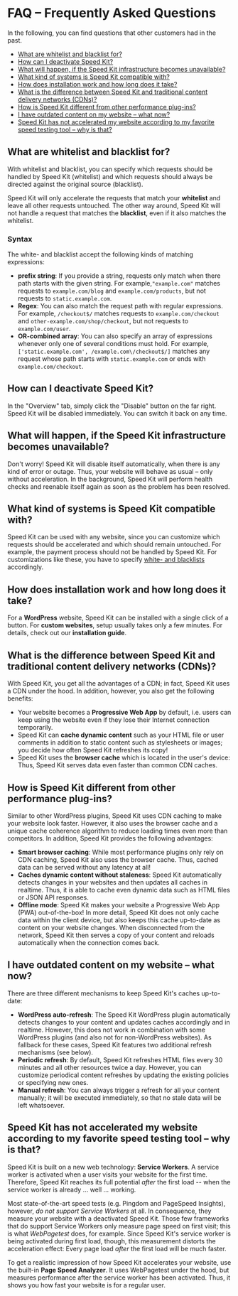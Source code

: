 <!-- Plesk Start -->
# FAQ – Frequently Asked Questions

In the following, you can find questions that other customers had in the past.

- [What are whitelist and blacklist for?](#what-are-whitelist-and-blacklist-for)
- [How can I deactivate Speed Kit?](#how-can-i-deactivate-speed-kit)
- [What will happen, if the Speed Kit infrastructure becomes unavailable?](#what-will-happen-if-the-speed-kit-infrastructure-becomes-unavailable)
- [What kind of systems is Speed Kit compatible with?](#what-kind-of-systems-is-speed-kit-compatible-with)
- [How does installation work and how long does it take?](#how-does-installation-work-and-how-long-does-it-take)
- [What is the difference between Speed Kit and traditional content delivery networks (CDNs)?](#what-is-the-difference-between-speed-kit-and-traditional-content-delivery-networks-cdns)
- [How is Speed Kit different from other performance plug-ins?](#how-is-speed-kit-different-from-other-performance-plug-ins)
- [I have outdated content on my website – what now?](#i-have-outdated-content-on-my-website-what-now)
- [Speed Kit has not accelerated my website according to my favorite speed testing tool – why is that?](#speed-kit-has-not-accelerated-my-website-according-to-my-favorite-speed-testing-tool-why-is-that)

## What are whitelist and blacklist for?

With whitelist and blacklist, you can specify which requests should be handled by Speed Kit (whitelist) and which
requests should always be directed against the original source (blacklist).

Speed Kit will only accelerate the requests that match your **whitelist** and leave all other requests untouched. 
The other way around, Speed Kit will not handle a request that matches the **blacklist**, even if it also matches the whitelist.

### Syntax

The white- and blacklist accept the following kinds of matching expressions:

- **prefix string**: If you provide a string, requests only match when there path starts with the given string. For example,`"example.com"` matches requests to `example.com/blog` and `example.com/products`, but not requests to `static.example.com`.
- **Regex**: You can also match the request path with regular expressions. For example, `/checkout$/` matches requests to `example.com/checkout` and `other-example.com/shop/checkout`, but not requests to `example.com/user`.
- **OR-combined array**: You can also specify an array of expressions whenever only one of several conditions must hold. For example, `['static.example.com', /example.com\/checkout$/]` matches any request whose path starts with `static.example.com` or ends with `example.com/checkout`.

## How can I deactivate Speed Kit?

In the "Overview" tab, simply click the "Disable" button on the far right. Speed Kit will be disabled immediately.
You can switch it back on any time.

## What will happen, if the Speed Kit infrastructure becomes unavailable?

Don't worry! Speed Kit will disable itself automatically, when there is any kind of error or outage. Thus, your website
will behave as usual – only without acceleration. In the background, Speed Kit will perform health checks and reenable
itself again as soon as the problem has been resolved.

## What kind of systems is Speed Kit compatible with?

Speed Kit can be used with any website, since you can customize which requests should be accelerated and which should
remain untouched. For example, the payment process should not be handled by Speed Kit. For customizations like these,
you have to specify [white- and blacklists](#what-are-whitelist-and-blacklist-for) accordingly.

## How does installation work and how long does it take?

For a **WordPress** website, Speed Kit can be installed with a single click of a button. For **custom websites**, setup
usually takes only a few minutes. For details, check out our **installation guide**.

## What is the difference between Speed Kit and traditional content delivery networks (CDNs)?

With Speed Kit, you get all the advantages of a CDN; in fact, Speed Kit uses a CDN under the hood. In addition, however,
you also get the following benefits:

- Your website becomes a **Progressive Web App** by default, i.e. users can keep using the website even if they lose their Internet connection temporarily.
- Speed Kit can **cache dynamic content** such as your HTML file or user comments in addition to static content such as stylesheets or images; you decide how often Speed Kit refreshes its copy!
- Speed Kit uses the **browser cache** which is located in the user's device: Thus, Speed Kit serves data even faster than common CDN caches.

## How is Speed Kit different from other performance plug-ins?

Similar to other WordPress plugins, Speed Kit uses CDN caching to make your website look faster. However, it also uses
the browser cache and a unique cache coherence algorithm to reduce loading times even more than competitors. 
In addition, Speed Kit provides the following advantages:

- **Smart browser caching**: While most performance plugins only rely on CDN caching, Speed Kit also uses the browser cache. Thus, cached data can be served without any latency at all!
- **Caches dynamic content without staleness**: Speed Kit automatically detects changes in your websites and then updates all caches in realtime. Thus, it is able to cache even dynamic data such as HTML files or JSON API responses.
- **Offline mode**: Speed Kit makes your website a Progressive Web App (PWA) out-of-the-box! In more detail, Speed Kit does not only cache data within the client device, but also keeps this cache up-to-date as content on your website changes. When disconnected from the network, Speed Kit then serves a copy of your content and reloads automatically when the connection comes back.

## I have outdated content on my website – what now?

There are three different mechanisms to keep Speed Kit's caches up-to-date:

- **WordPress auto-refresh**: The Speed Kit WordPress plugin automatically detects changes to your content and updates caches accordingly and in realtime. However, this does not work in combination with some WordPress plugins (and also not for non-WordPress websites). As fallback for these cases, Speed Kit features two additional refresh mechanisms (see below).
- **Periodic refresh**: By default, Speed Kit refreshes HTML files every 30 minutes and all other resources twice a day. However, you can customize periodical content refreshes by updating the existing policies or specifying new ones.
- **Manual refresh**: You can always trigger a refresh for all your content manually; it will be executed immediately, so that no stale data will be left whatsoever.

## Speed Kit has not accelerated my website according to my favorite speed testing tool – why is that?

Speed Kit is built on a new web technology: **Service Workers**. 
A service worker is activated when a user visits your website for the first time. 
Therefore, Speed Kit reaches its full potential *after* the first load -- when the service worker is already ... well ... working. 

Most state-of-the-art speed tests (e.g. Pingdom and PageSpeed Insights), however, *do not support Service Workers* at all. 
In consequence, they measure your website with a deactivated Speed Kit. 
Those few frameworks that do support Service Workers only measure page speed on first visit; this is what *WebPagetest* does, for example. 
Since Speed Kit's service worker is being activated during first load, though, this measurement distorts the acceleration effect: 
Every page load *after* the first load will be much faster.  

To get a realistic impression of how Speed Kit accelerates your website, use the built-in **Page Speed Analyzer**. 
It uses WebPagetest under the hood, but measures performance after the service worker has been activated. 
Thus, it shows you how fast your website is for a regular user. 

<!-- Plesk End -->
